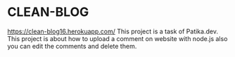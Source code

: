 ﻿# CLEAN-BLOG
https://clean-blog16.herokuapp.com/
This project is a task of Patika.dev.
This project is about how to upload a comment on website with node.js also you can edit the comments and delete them.
